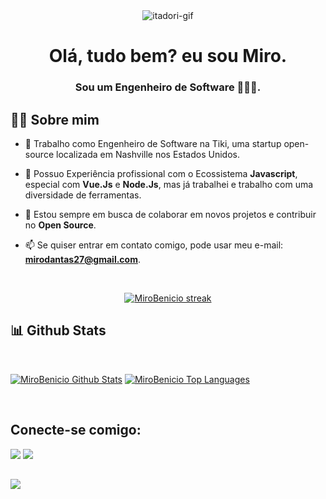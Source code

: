 <div align="center" style="align-items:center;">
    <img alt="itadori-gif" src="https://c.tenor.com/AKp3ByyVnGcAAAAC/jujutsu-kaisen-itadori-yuji.gif">
 </div>
  
 

<h1 align="center">Olá, tudo bem? eu sou Miro.</h1>
<h3 align="center">Sou um Engenheiro de Software 👨🏻‍💻.</h3>


## 🙋‍♂️ Sobre mim

- 🔭 Trabalho como Engenheiro de Software na Tiki, uma startup open-source localizada em Nashville nos Estados Unidos.

- 🌱 Possuo Experiência profissional com o Ecossistema **Javascript**, especial com **Vue.Js** e **Node.Js**, mas já trabalhei e trabalho com uma diversidade de ferramentas.

- 👯 Estou sempre em busca de colaborar em novos projetos e contribuir no **Open Source**.

- 📫 Se quiser entrar em contato comigo, pode usar meu e-mail: **mirodantas27@gmail.com**.

<br/>

<p align="center">
    <a href="https://github.com/MiroBenicio/github-readme-streak-stats">
        <img title="🔥 Get streak stats for your profile at git.io/streak-stats" alt="MiroBenicio streak" src="https://github-readme-streak-stats.herokuapp.com/?user=MiroBenicio&theme=black-ice&hide_border=true&stroke=0000&background=060A0CD0"/>
    </a>
</p>

## 📊 Github Stats

<br/>

<a href="https://github.com/MiroBenicio/github-readme-stats"><img alt="MiroBenicio Github Stats" src="https://github-readme-stats.vercel.app/api?username=MiroBenicio&show_icons=true&count_private=true&theme=react&hide_border=true&bg_color=0D1117" /></a>
  <a href="https://github.com/MiroBenicio/github-readme-stats"><img alt="MiroBenicio Top Languages" src="https://github-readme-stats.vercel.app/api/top-langs/?username=MiroBenicio&langs_count=8&count_private=true&layout=compact&theme=react&hide_border=true&bg_color=0D1117" /></a>

<br/>

## Conecte-se comigo:
<p align="left">

<a href = "https://www.linkedin.com/in/miro-benício-dantas-de-medeiros/"><img src="https://img.icons8.com/fluent/48/000000/linkedin.png"/></a>
<a href = "https://www.instagram.com/mirobenicio_/"><img src="https://img.icons8.com/fluent/48/000000/instagram-new.png"/></a>

</p>

## 
<a href="https://github.com/Meghna-DAS/github-profile-views-counter">
    <img src="https://komarev.com/ghpvc/?username=MiroBenicio">
</a>
